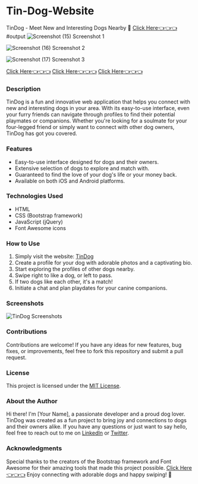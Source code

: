 # Tin-Dog-Website
TinDog - Meet New and Interesting Dogs Nearby 🐶
[Click Here👈👈👈](https://saurabhalagdeve.github.io/Tin-Dog-Website/)
#output
![Screenshot (15)](https://github.com/saurabhalagdeve/Tin-Dog-Website/assets/127332934/2b63a8ac-38b6-4bbd-af0b-00fef6f6aadf)
Screenshot 1




![Screenshot (16)](https://github.com/saurabhalagdeve/Tin-Dog-Website/assets/127332934/7ebaf341-9406-498e-b647-2e7076321e68)
Screenshot 2




![Screenshot (17)](https://github.com/saurabhalagdeve/Tin-Dog-Website/assets/127332934/929fa15c-98ff-4455-b275-e939007e2799)
Screenshot 3


[Click Here👈👈👈](https://saurabhalagdeve.github.io/Tin-Dog-Website/)
[Click Here👈👈👈](https://saurabhalagdeve.github.io/Tin-Dog-Website/)
[Click Here👈👈👈](https://saurabhalagdeve.github.io/Tin-Dog-Website/)

### Description
TinDog is a fun and innovative web application that helps you connect with new and interesting dogs in your area. With its easy-to-use interface, even your furry friends can navigate through profiles to find their potential playmates or companions. Whether you're looking for a soulmate for your four-legged friend or simply want to connect with other dog owners, TinDog has got you covered.

### Features
- Easy-to-use interface designed for dogs and their owners.
- Extensive selection of dogs to explore and match with.
- Guaranteed to find the love of your dog's life or your money back.
- Available on both iOS and Android platforms.

### Technologies Used
- HTML
- CSS (Bootstrap framework)
- JavaScript (jQuery)
- Font Awesome icons

### How to Use
1. Simply visit the website: [TinDog](https://your-tindog-url.com)
2. Create a profile for your dog with adorable photos and a captivating bio.
3. Start exploring the profiles of other dogs nearby.
4. Swipe right to like a dog, or left to pass.
5. If two dogs like each other, it's a match!
6. Initiate a chat and plan playdates for your canine companions.

### Screenshots
![TinDog Screenshots](screenshots.png)

### Contributions
Contributions are welcome! If you have any ideas for new features, bug fixes, or improvements, feel free to fork this repository and submit a pull request.

### License
This project is licensed under the [MIT License](LICENSE).

### About the Author
Hi there! I'm [Your Name], a passionate developer and a proud dog lover. TinDog was created as a fun project to bring joy and connections to dogs and their owners alike. If you have any questions or just want to say hello, feel free to reach out to me on [LinkedIn](https://www.linkedin.com/in/yourusername) or [Twitter](https://twitter.com/yourusername).

### Acknowledgments
Special thanks to the creators of the Bootstrap framework and Font Awesome for their amazing tools that made this project possible.
[Click Here👈👈👈](https://saurabhalagdeve.github.io/Tin-Dog-Website/)
Enjoy connecting with adorable dogs and happy swiping! 🐾

